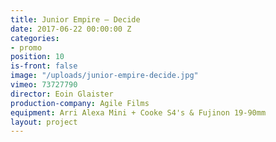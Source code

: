 ```yaml
---
title: Junior Empire — Decide
date: 2017-06-22 00:00:00 Z
categories:
- promo
position: 10
is-front: false
image: "/uploads/junior-empire-decide.jpg"
vimeo: 73727790
director: Eoin Glaister
production-company: Agile Films
equipment: Arri Alexa Mini + Cooke S4's & Fujinon 19-90mm
layout: project
---
```


